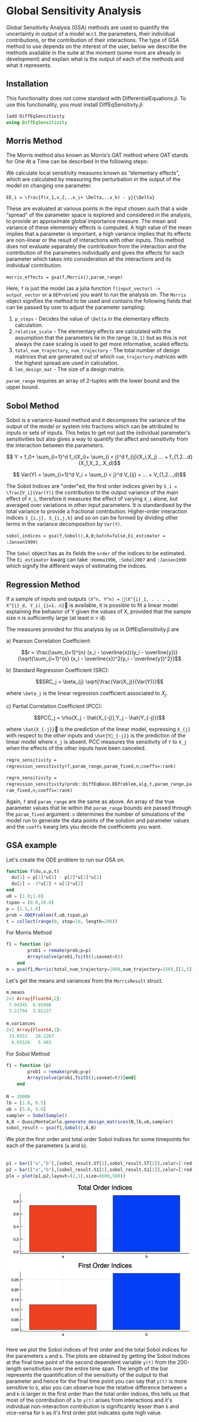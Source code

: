 # Global Sensitivity Analysis

Global Sensitivity Analysis (GSA) methods are used to quantify the uncertainty in
output of a model w.r.t. the parameters, their individual contributions, or the
contribution of their interactions. The type of GSA method to use depends on
the interest of the user, below we describe the methods available in the suite
at the moment (some more are already in development) and explain what is
the output of each of the methods and what it represents.

## Installation

This functionality does not come standard with DifferentialEquations.jl.
To use this functionality, you must install DiffEqSensitivty.jl:

```julia
]add DiffEqSensitivity
using DiffEqSensitivity
```

## Morris Method

The Morris method also known as Morris’s OAT method where OAT stands for
One At a Time can be described in the following steps:

We calculate local sensitivity measures known as “elementary effects”,
which are calculated by measuring the perturbation in the output of the
model on changing one parameter.

``EE_i = \frac{f(x_1,x_2,..x_i+ \Delta,..x_k) - y}{\Delta}``

These are evaluated at various points in the input chosen such that a wide
“spread” of the parameter space is explored and considered in the analysis,
to provide an approximate global importance measure. The mean and variance of
these elementary effects is computed. A high value of the mean implies that
a parameter is important, a high variance implies that its effects are
non-linear or the result of interactions with other inputs. This method
does not evaluate separately the contribution from the
interaction and the contribution of the parameters individually and gives the
effects for each parameter which takes into consideration all the interactions and its
individual contribution.

`morris_effects = gsa(f,Morris(),param_range)`


Here, `f` is just the model (as a julia function 
`f(input_vector) -> output_vector` or a `DEProblem`) you want to
run the analysis on. The `Morris` object signifies the method to be used and contains
the following fields that can be passed by user to adjust the parameter sampling:

  1. `p_steps` - Decides the value of ``\Delta`` in the elementary effects calculation.
  2. `relative_scale` - The elementary effects are calculated with the assumption that
the parameters lie in the range `[0,1]` but as this is not always the case
scaling is used to get more informative, scaled effects.
  3. `total_num_trajectory`, `num_trajectory` - The total number of design matrices that are 
  generated out of which `num_trajectory` matrices with the highest spread are used in calculation.
  4. `len_design_mat` - The size of a design matrix.

  `param_range` requires an array of 2-tuples with the lower bound
and the upper bound.

## Sobol Method

Sobol is a variance-based method and it decomposes the variance of the output of
the model or system into fractions which can be attributed to inputs or sets
of inputs. This helps to get not just the individual parameter's sensitivities
but also gives a way to quantify the affect and sensitivity from
the interaction between the parameters.

```math
 Y = f_0+ \sum_{i=1}^d f_i(X_i)+ \sum_{i < j}^d f_{ij}(X_i,X_j) ... + f_{1,2...d}(X_1,X_2,..X_d)
```

```math
 Var(Y) = \sum_{i=1}^d V_i + \sum_{i < j}^d V_{ij} + ... + V_{1,2...,d}
```

The Sobol Indices are "order"ed, the first order indices given by ``S_i = \frac{V_i}{Var(Y)}``
the contribution to the output variance of the main effect of `` X_i ``, therefore it
measures the effect of varying `` X_i `` alone, but averaged over variations
in other input parameters. It is standardised by the total variance to provide a fractional contribution.
Higher-order interaction indices `` S_{i,j}, S_{i,j,k} `` and so on can be formed
by dividing other terms in the variance decomposition by `` Var(Y) ``.

`sobol_indices = gsa(f,Sobol(),A,B;batch=false,Ei_estimator = :Jansen1999)`

The `Sobol` object has as its fields the `order` of the indices to be estimated. 
The `Ei_estimator` kwarg can take `:Homma1996`, `:Sobol2007` and `:Jansen1999` 
which signify the different ways of estimating the indices.   

## Regression Method

If a sample of inputs and outputs `` (X^n, Y^n) = 􏰀(X^{i}_1, . . . , X^{i}_d, Y_i)_{i=1..n} ``􏰁
is available, it is possible to fit a linear model explaining the behavior of Y given the
values of X, provided that the sample size n is sufficiently large (at least n > d).

The measures provided for this analysis by us in DiffEqSensitivity.jl are

  a) Pearson Correlation Coefficient:

```math
r = \frac{\sum_{i=1}^{n} (x_i - \overline{x})(y_i - \overline{y})}{\sqrt{\sum_{i=1}^{n} (x_i - \overline{x})^2(y_i - \overline{y})^2}}
```

  b) Standard Regression Coefficient (SRC):

```math
SRC_j = \beta_{j} \sqrt{\frac{Var(X_j)}{Var(Y)}}
```

  where ``\beta_j`` is the linear regression coefficient associated to $X_j$.

  c) Partial Correlation Coefficient (PCC):

```math
PCC_j = \rho(X_j - \hat{X_{-j}},Y_j - \hat{Y_{-j}})
```

  where ``\hat{X_{-j}}``􏰈 is the prediction of the linear model, expressing ``X_{j}``
  with respect to the other inputs and ``\hat{Y􏰈_{-j}}`` is the prediction of the
  linear model where ``X_j`` is absent. PCC measures the sensitivity of ``Y`` to
  ``X_j`` when the effects of the other inputs have been canceled.

`regre_sensitivity = regression_sensitivity(f,param_range,param_fixed,n;coeffs=:rank)`

`regre_sensitivity = regression_sensitivity(prob::DiffEqBase.DEProblem,alg,t,param_range,param_fixed,n;coeffs=:rank)`

Again, `f` and `param_range` are the same as above. An array of the true parameter values
that lie within the `param_range` bounds are passed through the `param_fixed` argument.
`n` determines the number of simulations of the model run to generate the data points
of the solution and parameter values and the `coeffs` kwarg lets you decide the
coefficients you want.

## GSA example

Let's create the ODE problem to run our GSA on.

```julia
function f(du,u,p,t)
  du[1] = p[1]*u[1] - p[2]*u[1]*u[2]
  du[2] = -3*u[2] + u[1]*u[2]
end
u0 = [1.0;1.0]
tspan = (0.0,10.0)
p = [1.5,1.0]
prob = ODEProblem(f,u0,tspan,p)
t = collect(range(0, stop=10, length=200))
```
For Morris Method

```julia
f1 = function (p)
        prob1 = remake(prob;p=p)
        Array(solve(prob1,Tsit5();saveat=t))
    end
m = gsa(f1,Morris(total_num_trajectory=1000,num_trajectory=150),[[1,5],[0.5,5]])
```
Let's get the means and variances from the `MorrisResult` struct.

```julia
m.means
2×2 Array{Float64,2}:
 7.04345  6.91096
 3.21794  3.01227

m.variances
2×2 Array{Float64,2}:
 33.0351   28.2267
  6.65526   5.483 
```

For Sobol Method

```julia
f1 = function (p)
        prob1 = remake(prob;p=p)
        Array(solve(prob1,Tsit5();saveat=t))[end]
    end

N = 10000
lb = [1.0, 0.5]
ub = [5.0, 5.0]
sampler = SobolSample()
A,B = QuasiMonteCarlo.generate_design_matrices(N,lb,ub,sampler)
sobol_result = gsa(f1,Sobol(),A,B)
```

We plot the first order and total order Sobol Indices for some timepoints for each of the parameters (`a` and `b`).

```julia

p1 = bar(["a","b"],[sobol_result.ST[1],sobol_result.ST[2]],color=[:red,:blue],title="Total Order Indices",legend=false)
p2 = bar(["a","b"],[sobol_result.S1[1],sobol_result.S1[2]],color=[:red,:blue],title="First Order Indices",legend=false)
plo = plot(p1,p2,layout=(2,1),size=(600,500))

```
![sobolplot](../assets/sobolbars.png)

Here we plot the Sobol indices of first order and the total Sobol indices for the parameters `a` and `b`. The plots are obtained by getting the Sobol Indices at the final time point of the second dependent variable `y(t)` from the 200-length sensitivities over the entire time span. The length of the bar represents the quantification of the sensitivity of the output to that parameter and hence for the final time point you can say that `y(t)` is more sensitive to `b`, also you can observe how the relative difference between `a` and `b` is larger in the first order than the total order indices, this tells us that most of the contribution of `a` to `y(t)` arises from interactions and it's individual non-interaction contribution is significantly lesser than `b` and vice-versa for `b` as it's first order plot indicates quite high value.
